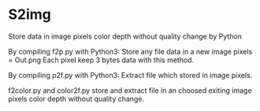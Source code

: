 # S2img
Store data in image pixels color depth without quality change by Python

By compiling f2p.py with Python3:
Store any file data in a new image pixels = Out.png
Each pixel keep 3 bytes data with this method.

By compiling p2f.py with Python3:
Extract file which stored in image pixels.

f2color.py and color2f.py store and extract file in an choosed exiting image pixels color depth without quality change.
